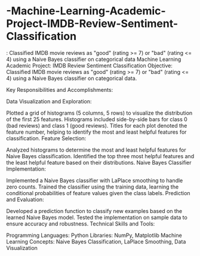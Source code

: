 # -Machine-Learning-Academic-Project-IMDB-Review-Sentiment-Classification
: Classified IMDB movie reviews as "good" (rating >= 7) or "bad" (rating &lt;= 4) using a Naive Bayes classifier on categorical data
Machine Learning Academic Project: IMDB Review Sentiment Classification
Objective:
Classified IMDB movie reviews as "good" (rating >= 7) or "bad" (rating <= 4) using a Naive Bayes classifier on categorical data.

Key Responsibilities and Accomplishments:

Data Visualization and Exploration:

Plotted a grid of histograms (5 columns, 5 rows) to visualize the distribution of the first 25 features.
Histograms included side-by-side bars for class 0 (bad reviews) and class 1 (good reviews).
Titles for each plot denoted the feature number, helping to identify the most and least helpful features for classification.
Feature Selection:

Analyzed histograms to determine the most and least helpful features for Naive Bayes classification.
Identified the top three most helpful features and the least helpful feature based on their distributions.
Naive Bayes Classifier Implementation:

Implemented a Naive Bayes classifier with LaPlace smoothing to handle zero counts.
Trained the classifier using the training data, learning the conditional probabilities of feature values given the class labels.
Prediction and Evaluation:

Developed a prediction function to classify new examples based on the learned Naive Bayes model.
Tested the implementation on sample data to ensure accuracy and robustness.
Technical Skills and Tools:

Programming Languages: Python
Libraries: NumPy, Matplotlib
Machine Learning Concepts: Naive Bayes Classification, LaPlace Smoothing, Data Visualization

